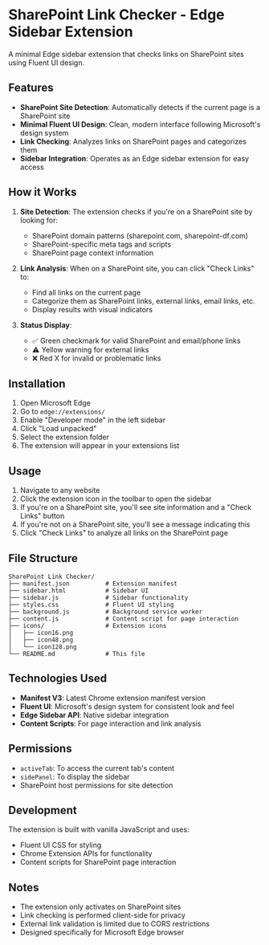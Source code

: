 # SharePoint Link Checker - Edge Sidebar Extension

A minimal Edge sidebar extension that checks links on SharePoint sites using Fluent UI design.

## Features

- **SharePoint Site Detection**: Automatically detects if the current page is a SharePoint site
- **Minimal Fluent UI Design**: Clean, modern interface following Microsoft's design system
- **Link Checking**: Analyzes links on SharePoint pages and categorizes them
- **Sidebar Integration**: Operates as an Edge sidebar extension for easy access

## How it Works

1. **Site Detection**: The extension checks if you're on a SharePoint site by looking for:
   - SharePoint domain patterns (sharepoint.com, sharepoint-df.com)
   - SharePoint-specific meta tags and scripts
   - SharePoint page context information

2. **Link Analysis**: When on a SharePoint site, you can click "Check Links" to:
   - Find all links on the current page
   - Categorize them as SharePoint links, external links, email links, etc.
   - Display results with visual indicators

3. **Status Display**: 
   - ✅ Green checkmark for valid SharePoint and email/phone links
   - ⚠️ Yellow warning for external links
   - ❌ Red X for invalid or problematic links

## Installation

1. Open Microsoft Edge
2. Go to `edge://extensions/`
3. Enable "Developer mode" in the left sidebar
4. Click "Load unpacked"
5. Select the extension folder
6. The extension will appear in your extensions list

## Usage

1. Navigate to any website
2. Click the extension icon in the toolbar to open the sidebar
3. If you're on a SharePoint site, you'll see site information and a "Check Links" button
4. If you're not on a SharePoint site, you'll see a message indicating this
5. Click "Check Links" to analyze all links on the SharePoint page

## File Structure

```
SharePoint Link Checker/
├── manifest.json          # Extension manifest
├── sidebar.html           # Sidebar UI
├── sidebar.js             # Sidebar functionality
├── styles.css             # Fluent UI styling
├── background.js          # Background service worker
├── content.js             # Content script for page interaction
├── icons/                 # Extension icons
│   ├── icon16.png
│   ├── icon48.png
│   └── icon128.png
└── README.md              # This file
```

## Technologies Used

- **Manifest V3**: Latest Chrome extension manifest version
- **Fluent UI**: Microsoft's design system for consistent look and feel
- **Edge Sidebar API**: Native sidebar integration
- **Content Scripts**: For page interaction and link analysis

## Permissions

- `activeTab`: To access the current tab's content
- `sidePanel`: To display the sidebar
- SharePoint host permissions for site detection

## Development

The extension is built with vanilla JavaScript and uses:
- Fluent UI CSS for styling
- Chrome Extension APIs for functionality
- Content scripts for SharePoint page interaction

## Notes

- The extension only activates on SharePoint sites
- Link checking is performed client-side for privacy
- External link validation is limited due to CORS restrictions
- Designed specifically for Microsoft Edge browser
